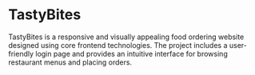 # TastyBites
TastyBites is a responsive and visually appealing food ordering website designed using core frontend technologies. The project includes a user-friendly login page and provides an intuitive interface for browsing restaurant menus and placing orders.
